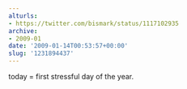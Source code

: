 ```yaml
---
alturls:
- https://twitter.com/bismark/status/1117102935
archive:
- 2009-01
date: '2009-01-14T00:53:57+00:00'
slug: '1231894437'
---
```


today = first stressful day of the year.

